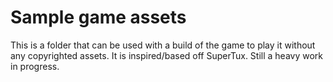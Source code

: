 # Sample game assets
This is a folder that can be used with a build of the game to play it without any copyrighted assets. It is inspired/based off SuperTux.
Still a heavy work in progress.